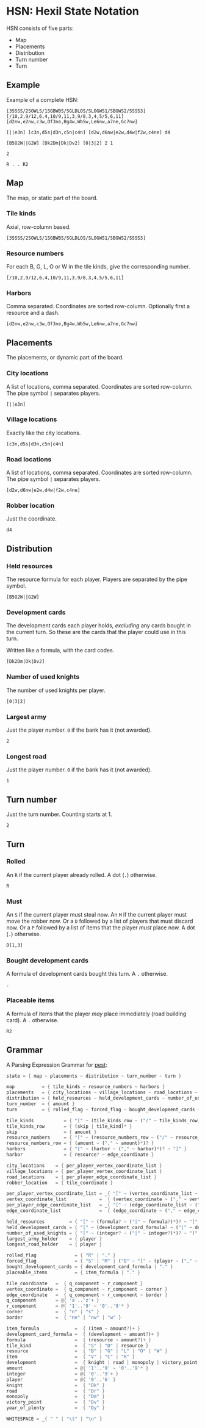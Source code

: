 # HSN: Hexil State Notation

HSN consists of five parts:

-   Map
-   Placements
-   Distribution
-   Turn number
-   Turn

## Example

Example of a complete HSN:

```
[3SSSS/2SOWLS/1SGBWBS/SGLDLOS/SLOGWS1/SBGWS2/SSSS3]
[/10,2,9/12,6,4,10/9,11,3,9/8,3,4,5/5,6,11]
[d2nw,e2nw,c3w,Of3ne,Bg4w,Wb5w,Le6nw,a7ne,Gc7nw]

[||e3n] [c3n,d5s|d3n,c5n|c4n] [d2w,d6nw|e2w,d4w|f2w,c4ne] d4

[B5O2W||G2W] [Dk2Dm|Dk|Dv2] [0|3|2] 2 1

2

R . . R2
```

## Map

The map, or static part of the board.

### Tile kinds

Axial, row-column based.

```
[3SSSS/2SOWLS/1SGBWBS/SGLDLOS/SLOGWS1/SBGWS2/SSSS3]
```

### Resource numbers

For each B, G, L, O or W in the tile kinds, give the corresponding number.

```
[/10,2,9/12,6,4,10/9,11,3,9/8,3,4,5/5,6,11]
```

### Harbors

Comma separated. Coordinates are sorted row-column. Optionally first a resource
and a dash.

```
[d2nw,e2nw,c3w,Of3ne,Bg4w,Wb5w,Le6nw,a7ne,Gc7nw]
```

## Placements

The placements, or dynamic part of the board.

### City locations

A list of locations, comma separated. Coordinates are sorted row-column. The
pipe symbol `|` separates players.

```
[||e3n]
```

### Village locations

Exactly like the city locations.

```
[c3n,d5s|d3n,c5n|c4n]
```

### Road locations

A list of locations, comma separated. Coordinates are sorted row-column. The
pipe symbol `|` separates players.

```
[d2w,d6nw|e2w,d4w|f2w,c4ne]
```

### Robber location

Just the coordinate.

```
d4
```

## Distribution

### Held resources

The resource formula for each player. Players are separated by the pipe symbol.

```
[B5O2W||G2W]
```

### Development cards

The development cards each player holds, _excluding_ any cards bought in the
current turn. So these are the cards that the player could use in this turn.

Written like a formula, with the card codes.

```
[Dk2Dm|Dk|Dv2]
```

### Number of used knights

The number of used knights per player.

```
[0|3|2]
```

### Largest army

Just the player number. `0` if the bank has it (not awarded).

```
2
```

### Longest road

Just the player number. `0` if the bank has it (not awarded).

```
1
```

## Turn number

Just the turn number. Counting starts at 1.

```
2
```

## Turn

### Rolled

An `R` if the current player already rolled. A dot (`.`) otherwise.

```
R
```

### Must

An `S` if the current player must steal now. An `M` if the current player must
move the robber now. Or a `D` followed by a list of players that must discard
now. Or a `P` followed by a list of items that the player _must_ place now. A
dot (`.`) otherwise.

```
D[1,3]
```

### Bought development cards

A formula of development cards bought this turn. A `.` otherwise.

```
.
```

### Placeable items

A formula of items that the player _may_ place immediately (road building
card). A `.` otherwise.

```
R2
```

## Grammar

A Parsing Expression Grammar for [pest](https://pest.rs):

```rust
state = { map ~ placements ~ distribution ~ turn_number ~ turn }

map          = { tile_kinds ~ resource_numbers ~ harbors }
placements   = { city_locations ~ village_locations ~ road_locations ~ robber_location }
distribution = { held_resources ~ held_development_cards ~ number_of_used_knights ~ largest_army_holder ~ longest_road_holder }
turn_number  = { amount }
turn         = { rolled_flag ~ forced_flag ~ bought_development_cards ~ placeable_items }

tile_kinds           = { "[" ~ (tile_kinds_row ~ ("/" ~ tile_kinds_row)*)? ~ "]" }
tile_kinds_row       = { (skip | tile_kind)* }
skip                 = { amount }
resource_numbers     = { "[" ~ (resource_numbers_row ~ ("/" ~ resource_numbers_row)*)? ~ "]" }
resource_numbers_row = { (amount ~ ("," ~ amount)*)? }
harbors              = { "[" ~ (harbor ~ ("," ~ harbor)*)? ~ "]" }
harbor               = { resource? ~ edge_coordinate }

city_locations    = { per_player_vertex_coordinate_list }
village_locations = { per_player_vertex_coordinate_list }
road_locations    = { per_player_edge_coordinate_list }
robber_location   = { tile_coordinate }

per_player_vertex_coordinate_list = _{ "[" ~ (vertex_coordinate_list ~ ("|" ~ vertex_coordinate_list)*)? ~ "]" }
vertex_coordinate_list            =  { (vertex_coordinate ~ ("," ~ vertex_coordinate)*)? }
per_player_edge_coordinate_list   = _{ "[" ~ (edge_coordinate_list ~ ("|" ~ edge_coordinate_list)*)? ~ "]" }
edge_coordinate_list              =  { (edge_coordinate ~ ("," ~ edge_coordinate)*)? }

held_resources         = { "[" ~ (formula? ~ ("|" ~ formula?)*)? ~ "]" }
held_development_cards = { "[" ~ (development_card_formula? ~ ("|" ~ development_card_formula?)*)? ~ "]" }
number_of_used_knights = { "[" ~ (integer? ~ ("|" ~ integer?)*)? ~ "]" }
largest_army_holder    = { player }
longest_road_holder    = { player }

rolled_flag              = { "R" | "." }
forced_flag              = { "S" | "M" | ("D" ~ "[" ~ (player ~ ("," ~ player)*)? ~ "]") | ("P" ~ "[" ~ (player ~ ("," ~ player)*)? ~ "]") | "." }
bought_development_cards = { development_card_formula | "." }
placeable_items          = { item_formula | "." }

tile_coordinate   =  { q_component ~ r_component }
vertex_coordinate =  { q_component ~ r_component ~ corner }
edge_coordinate   =  { q_component ~ r_component ~ border }
q_component       = @{ 'a'..'z'+ }
r_component       = @{ '1'..'9' ~ '0'..'9'* }
corner            =  { "n" | "s" }
border            =  { "ne" | "nw" | "w" }

item_formula             =  { (item ~ amount?)+ }
development_card_formula =  { (development ~ amount?)+ }
formula                  =  { (resource ~ amount?)+ }
tile_kind                =  { "S" | "D" | resource }
resource                 =  { "B" | "G" | "L" | "O" | "W" }
item                     =  { "V" | "C" | "R" }
development              =  { knight | road | monopoly | victory_point | year_of_plenty }
amount                   = @{ '1'..'9' ~ '0'..'9'* }
integer                  = @{ '0'..'9'+ }
player                   = @{ '0'..'6' }
knight                   =  { "Dk" }
road                     =  { "Dr" }
monopoly                 =  { "Dm" }
victory_point            =  { "Dv" }
year_of_plenty           =  { "Dy" }

WHITESPACE = _{ " " | "\t" | "\n" }
```
